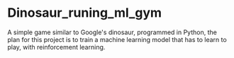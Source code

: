 # Dinosaur_runing_ml_gym
A simple game similar to Google's dinosaur, programmed in Python, the plan for this project is to train a machine learning model that has
to learn to play, with reinforcement learning.
